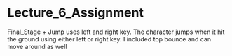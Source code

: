 # Lecture_6_Assignment
Final_Stage + Jump uses left and right key. The character jumps when it hit the ground using either left or right key. I included top bounce and can move around as well

